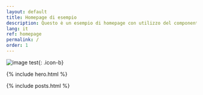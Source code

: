 ```yaml
---
layout: default
title: Homepage di esempio
description: Questo è un esempio di homepage con utilizzo del componente "hero"
lang: it
ref: homepage
permalink: /
order: 1
---
```


![image test](/github_pages-test/assets/images/b.svg){: .icon-b}

{% include hero.html %}

<main class="container my-4" markdown="1">

{% include posts.html %}

</main>

